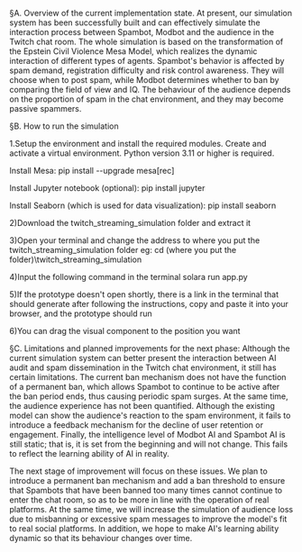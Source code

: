 §A. Overview of the current implementation state. At present, our simulation system has been successfully built and can effectively simulate the interaction process between Spambot, Modbot and the audience in the Twitch chat room. The whole simulation is based on the transformation of the Epstein Civil Violence Mesa Model, which realizes the dynamic interaction of different types of agents. Spambot's behavior is affected by spam demand, registration difficulty and risk control awareness. They will choose when to post spam, while Modbot determines whether to ban by comparing the field of view and IQ. The behaviour of the audience depends on the proportion of spam in the chat environment, and they may become passive spammers.

§B. How to run the simulation

1.Setup the environment and install the required modules. Create and activate a virtual environment. Python version 3.11 or higher is required.

Install Mesa: pip install --upgrade mesa[rec]

Install Jupyter notebook (optional): pip install jupyter

Install Seaborn (which is used for data visualization): pip install seaborn

2)Download the twitch_streaming_simulation folder and extract it

3)Open your terminal and change the address to where you put the twitch_streaming_simulation folder eg: cd (where you put the folder)\twitch_streaming_simulation

4)Input the following command in the terminal solara run app.py

5)If the prototype doesn't open shortly, there is a link in the terminal that should generate after following the instructions, copy and paste it into your browser, and the prototype should run

6)You can drag the visual component to the position you want

§C. Limitations and planned improvements for the next phase: Although the current simulation system can better present the interaction between AI audit and spam dissemination in the Twitch chat environment, it still has certain limitations. The current ban mechanism does not have the function of a permanent ban, which allows Spambot to continue to be active after the ban period ends, thus causing periodic spam surges. At the same time, the audience experience has not been quantified. Although the existing model can show the audience's reaction to the spam environment, it fails to introduce a feedback mechanism for the decline of user retention or engagement. Finally, the intelligence level of Modbot AI and Spambot AI is still static; that is, it is set from the beginning and will not change. This fails to reflect the learning ability of AI in reality.

The next stage of improvement will focus on these issues. We plan to introduce a permanent ban mechanism and add a ban threshold to ensure that Spambots that have been banned too many times cannot continue to enter the chat room, so as to be more in line with the operation of real platforms. At the same time, we will increase the simulation of audience loss due to misbanning or excessive spam messages to improve the model's fit to real social platforms. In addition, we hope to make AI's learning ability dynamic so that its behaviour changes over time.
